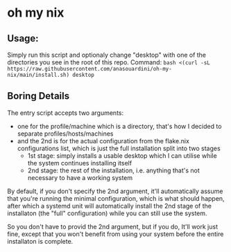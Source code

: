 # oh my nix

## Usage:
Simply run this script and optionaly change "desktop" with one of the directories you see in the root of this repo.
Command: `bash <(curl -sL https://raw.githubusercontent.com/anasouardini/oh-my-nix/main/install.sh) desktop`

## Boring Details
The entry script accepts two arguments:
- one for the profile/machine which is a directory, that's how I decided to separate profiles/hosts/machines
- and the 2nd is for the actual configuration from the flake.nix configurations list, which is just the full installation split into two stages
  - 1st stage: simply installs a usable desktop which I can utilise while the system continues installing itself
  - 2nd stage: the rest of the installation, i.e. anything that's not necessary to have a working system

By default, if you don't specify the  2nd argument, it'll automatically assume that you're running the minimal configuration, which is what should happen, after which a systemd unit will automatically install the 2nd stage of the installaton (the "full" configuration) while you can still use the system.

So you don't have to provid the 2nd argument, but if you do, It'll work just fine, except that you won't benefit from using your system before the entire installaton is complete.
